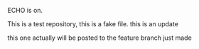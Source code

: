 ECHO is on.

This is a test repository, this is a fake file. this is an update

this one actually will be posted to the feature branch just made